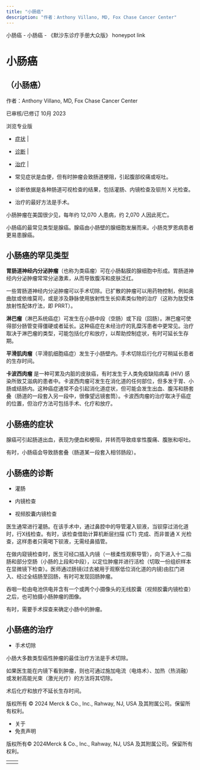 ```yaml
---
title: "小肠癌"
description: "作者：Anthony Villano, MD, Fox Chase Cancer Center"
---
```


﻿小肠癌 \- 小肠癌 \- 《默沙东诊疗手册大众版》 honeypot link

# 小肠癌

## （小肠癌）

作者：Anthony Villano, MD, Fox Chase Cancer Center

已审核/已修订 10月 2023

浏览专业版

- [症状](#症状_v35604197_zh) \|
- [诊断](#诊断_v35604201_zh) \|
- [治疗](#治疗_v35604217_zh) \|

- 常见症状是血便，但有时肿瘤会致肠道梗阻，引起腹部绞痛或呕吐。

- 诊断依据是各种肠道可视检查的结果，包括灌肠、内镜检查及钡剂 X 光检查。

- 治疗的最好方法是手术。


小肠肿瘤在美国很少见，每年约 12,070 人患病，约 2,070 人因此死亡。

小肠癌的最常见类型是腺癌。腺癌由小肠壁的腺细胞发展而来。小肠克罗恩病患者更易患腺癌。

## 小肠癌的罕见类型

**胃肠道神经内分泌肿瘤**（也称为类癌瘤）可在小肠黏膜的腺细胞中形成。胃肠道神经内分泌肿瘤常常分泌激素，从而导致腹泻和皮肤泛红。

一些胃肠道神经内分泌肿瘤可以手术切除。已扩散的肿瘤可以用药物控制，例如奥曲肽或依维莫司，或是涉及静脉使用放射性生长抑素类似物的治疗（这称为肽受体放射性配体疗法，即 PRRT）。

**淋巴瘤**（淋巴系统癌症）可发生在小肠中段（空肠）或下段（回肠）。淋巴瘤可使得部分肠管变得僵硬或者延长。这种癌症在未经治疗的乳糜泻患者中更常见。治疗取决于淋巴瘤的类型，可能包括化疗和放疗，以帮助控制症状，有时可延长生存期。

**平滑肌肉瘤**（平滑肌细胞癌症）发生于小肠壁内。手术切除后行化疗可稍延长患者的生存时间。

**卡波西肉瘤** 是一种可累及内脏的皮肤癌，有时发生于人类免疫缺陷病毒 (HIV) 感染所致艾滋病的患者中。卡波西肉瘤可发生在消化道的任何部位，但多发于胃、小肠或结肠内。这种癌症通常不会引起消化道症状，但可能会发生出血、腹泻和肠套叠（肠道的一段套入另一段中，很像望远镜套筒）。卡波西肉瘤的治疗取决于癌症的位置，但治疗方法可包括手术、化疗和放疗。

## 小肠癌的症状

腺癌可引起肠道出血，表现为便血和梗阻，并转而导致痉挛性腹痛、腹胀和呕吐。

有时，小肠癌会导致肠套叠（肠道某一段套入相邻肠段）。

## 小肠癌的诊断

- 灌肠

- 内镜检查

- 视频胶囊内镜检查


医生通常进行灌肠。在该手术中，通过鼻腔中的导管灌入钡液，当钡穿过消化道时，行X线检查。有时，该检查借助计算机断层扫描 (CT) 完成、而非普通 X 光检查，这样患者只需喝下钡液，无需经鼻插管。

在做内窥镜检查时，医生可经口插入内镜（一根柔性观察导管），向下进入十二指肠和部分空肠（小肠的上段和中段），以定位肿瘤并进行活检（切取一份组织样本在显微镜下检查）。医师通过肠镜(过去被用于观察低位消化道的内镜)由肛门进入、经过全结肠至回肠，有时可发现回肠肿瘤。

吞咽一粒由电池供电并含有一个或两个小摄像头的无线胶囊（视频胶囊内镜检查）之后，也可拍摄小肠肿瘤的图像。

有时，需要手术探查来确定小肠中的肿瘤。

## 小肠癌的治疗

- 手术切除


小肠大多数类型癌性肿瘤的最佳治疗方法是手术切除。

如果医生能在内镜下看到肿瘤，则也可通过施加电流（电烙术）、加热（热消融）或发射高能光束（激光光疗）的方法将其切除。

术后化疗和放疗不延长生存时间。



版权所有 © 2024
Merck & Co., Inc., Rahway, NJ, USA 及其附属公司。保留所有权利。

- 关于
- 免责声明

版权所有© 2024Merck & Co., Inc., Rahway, NJ, USA 及其附属公司。保留所有权利。

|     |     |
| --- | --- |
|  |  |
